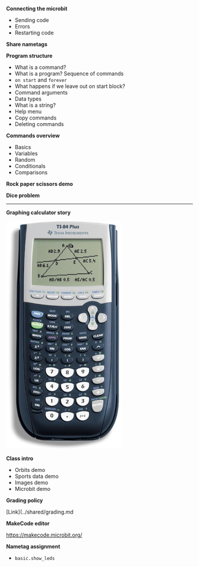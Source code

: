 **Connecting the microbit**

- Sending code
- Errors
- Restarting code

**Share nametags**

**Program structure**

- What is a command?
- What is a program? Sequence of commands
- `on start` and `forever`
- What happens if we leave out on start block?
- Command arguments
- Data types
- What is a string?
- Help menu
- Copy commands
- Deleting commands

**Commands overview**

- Basics
- Variables
- Random
- Conditionals
- Comparisons

**Rock paper scissors demo**

**Dice problem**

---

**Graphing calculator story**
  
![](nametag/calculator.jpg)

**Class intro**

- Orbits demo
- Sports data demo
- Images demo
- Microbit demo

**Grading policy**

[Link](../shared/grading.md

**MakeCode editor**

https://makecode.microbit.org/

**Nametag assignment**

- `basic.show_leds`
